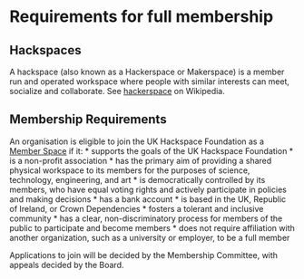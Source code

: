 # Requirements for full membership

## Hackspaces
A hackspace (also known as a Hackerspace or Makerspace) is a member run and operated workspace where people with similar interests can meet, socialize and collaborate.  See [hackerspace](https://en.wikipedia.org/wiki/Hackerspace) on Wikipedia.

## Membership Requirements

An organisation is eligible to join the UK Hackspace Foundation as a [Member Space](structure.md) if it:
    * supports the goals of the UK Hackspace Foundation
    * is a non-profit association
    * has the primary aim of providing a shared physical workspace to its members for the purposes of science, technology, engineering, and art
    * is democratically controlled by its members, who have equal voting rights and actively participate in policies and making decisions
    * has a bank account
    * is based in the UK, Republic of Ireland, or Crown Dependencies
    * fosters a tolerant and inclusive community
    * has a clear, non-discriminatory process for members of the public to participate and become members 
    * does not require affiliation with another organization, such as a university or employer, to be a full member

Applications to join will be decided by the Membership Committee, with appeals decided by the Board.
